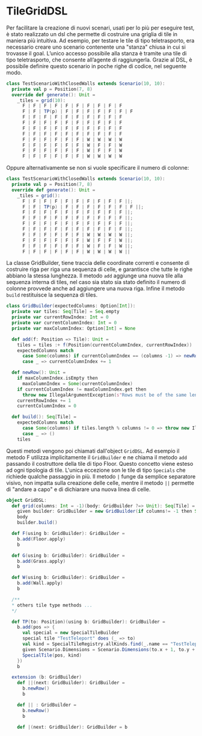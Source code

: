# TileGridDSL 
Per facilitare la creazione di nuovi scenari, usati per lo più per eseguire test, è stato realizzato un dsl che permette di costruire una griglia di tile in maniera più intuitiva. Ad esempio, per testare le tile di tipo teletrasporto, era necessario creare uno scenario contenente una "stanza" chiusa in cui si trovasse il goal. L’unico accesso possibile alla stanza è tramite una tile di tipo teletrasporto, che consente all’agente di raggiungerla. Grazie al DSL, è possibile definire questo scenario in poche righe di codice, nel seguente modo.
```scala
class TestScenarioWithClosedWalls extends Scenario(10, 10):
  private val p = Position(7, 8)
  override def generate(): Unit =
    _tiles = grid(10):
      F | F | F | F | F | F | F | F | F | F
      F | F | TP(p) | F | F | F | F | F | F | F
      F | F | F | F | F | F | F | F | F | F
      F | F | F | F | F | F | F | F | F | F
      F | F | F | F | F | F | F | F | F | F
      F | F | F | F | F | F | F | F | F | F
      F | F | F | F | F | F | W | W | W | W
      F | F | F | F | F | F | W | F | F | W
      F | F | F | F | F | F | W | F | F | W
      F | F | F | F | F | F | W | W | W | W
```
Oppure alternativamente se non si vuole specificare il numero di colonne:
```scala
class TestScenarioWithClosedWalls extends Scenario(10, 10):
  private val p = Position(7, 8)
  override def generate(): Unit =
    _tiles = grid():
      F | F | F | F | F | F | F | F | F | F ||;
      F | F | TP(p) | F | F | F | F | F | F | F ||;
      F | F | F | F | F | F | F | F | F | F ||;
      F | F | F | F | F | F | F | F | F | F ||;
      F | F | F | F | F | F | F | F | F | F ||;
      F | F | F | F | F | F | F | F | F | F ||;
      F | F | F | F | F | F | W | W | W | W ||;
      F | F | F | F | F | F | W | F | F | W ||;
      F | F | F | F | F | F | W | F | F | W ||;
      F | F | F | F | F | F | W | W | W | W ||
```

La classe GridBuilder, tiene traccia delle coordinate correnti e consente di costruire riga per riga una sequenza di celle, e garantisce che tutte le righe abbiano la stessa lunghezza.
Il metodo `add` aggiunge una nuova tile alla sequenza interna di tiles, nel caso sia stato sia stato definito il numero di colonne provvede anche ad aggiungere una nuova riga. Infine il metodo `build` restituisce la sequenza di tiles.

```scala
class GridBuilder(expectedColumns: Option[Int]):
  private var tiles: Seq[Tile] = Seq.empty
  private var currentRowIndex: Int = 0
  private var currentColumnIndex: Int = 0
  private var maxColumnIndex: Option[Int] = None

  def add(f: Position => Tile): Unit =
    tiles = tiles :+ f(Position(currentColumnIndex, currentRowIndex))
    expectedColumns match
      case Some(columns) if currentColumnIndex == (columns -1) => newRow()
      case _ => currentColumnIndex += 1

  def newRow(): Unit =
    if maxColumnIndex.isEmpty then
      maxColumnIndex = Some(currentColumnIndex)
    if currentColumnIndex != maxColumnIndex.get then
      throw new IllegalArgumentException(s"Rows must be of the same length: expected ${maxColumnIndex.get}, found ${currentColumnIndex} at row ${currentRowIndex}")
    currentRowIndex += 1
    currentColumnIndex = 0

  def build(): Seq[Tile] =
    expectedColumns match
      case Some(columns) if tiles.length % columns != 0 => throw new IllegalArgumentException(s"Rows must be of the same length: expected ${columns}}")
      case _ => ()
    tiles
```
Questi metodi vengono poi chiamati dall'object `GridDSL`. Ad esempio il metodo F utilizza implicitamente il `GridBuilder` e ne chiama il metodo `add` passando il costruttore della tile di tipo Floor. Questo concetto viene esteso ad ogni tipologia di tile. 
L'unica eccezione son le tile di tipo `Specials` che richiede qualche passaggio in più. Il metodo `|` funge da semplice separatore visivo, non impatta sulla creazione delle celle, mentre il metodo `||` permette di "andare a capo" e di dichiarare una nuova linea di celle. 

```scala
object GridDSL:
  def grid(columns: Int = -1)(body: GridBuilder ?=> Unit): Seq[Tile] =
    given builder: GridBuilder = new GridBuilder(if columns!= -1 then Some(columns) else None)
    body
    builder.build()

  def F(using b: GridBuilder): GridBuilder =
    b.add(Floor.apply)
    b

  def G(using b: GridBuilder): GridBuilder =
    b.add(Grass.apply)
    b

  def W(using b: GridBuilder): GridBuilder =
    b.add(Wall.apply)
    b

  /**
  * others tile type methods ...
  */

  def TP(to: Position)(using b: GridBuilder): GridBuilder =
    b.add(pos => {
      val special = new SpecialTileBuilder
      special tile "TestTeleport" does (_ => to)
      val kind = SpecialTileRegistry.allKinds.find(_.name == "TestTeleport").get
      given Scenario.Dimensions = Scenario.Dimensions(to.x + 1, to.y + 1)
      SpecialTile(pos, kind)
    })
    b

  extension (b: GridBuilder)
    def ||(next: GridBuilder): GridBuilder =
      b.newRow()
      b

    def || : GridBuilder =
      b.newRow()
      b

    def |(next: GridBuilder): GridBuilder = b
```
